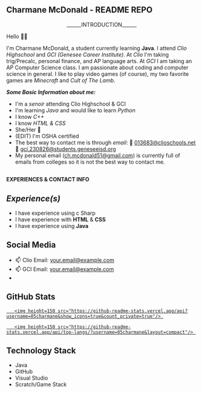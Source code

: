 ## Charmane McDonald - README REPO

<p align='center'> 
______INTRODUCTION______
</p> 

Hello 👋😃

I'm Charmane McDonald, a student currently learning __Java__. I attend *Clio Highschool* and *GCI (Genesee Career Institute)*. 
At *Clio* I'm taking trig/Precalc, personal finance, and AP language arts. At *GCI* I am taking an AP Computer Science class. I am passionate about 
coding and computer science in general. I like to play video games (of course), my two favorite games are *Minecraft* and *Cult of The Lamb*. 

__*Some Basic Information about me:*__

- I'm a *senoir* attending Clio Highschool & GCI
- I'm learning *Java* and would like to learn *Python*
- I know *C++*
- I know *HTML & CSS*
- She/Her 💖
- (EDIT) I'm OSHA certified 
- The best way to contact me is through *email*:
                                       🖤 013683@clioschools.net
                                       🖤 gci.230826@students.geneseeisd.org
- My personal email (ch.mcdonald51@gmail.com) is currently full of emails from colleges so it is not the best way to contact me. 

## <p align='center'> 
____EXPERIENCES & CONTACT INFO____
## </p> 

__*Experience(s)*__
 -
 - I have experience using c Sharp
 - I have experience with __HTML__ & __CSS__
 - I have experience using __Java__

## Social Media

<p align='center'> 

   - 📫 Clio Email: <a href='mailto:01368@clioschools.net'>your.email@example.com</a> 
   - 📫 GCI Email: <a href='mailto:gci.230826@students.geneseeisd.org'>your.email@example.com</a>
   - 

</p> 

## GitHub Stats
<p align='center'> 

   <a href="https://github-readme-stats.vercel.app/api?username=05charmane&show_icons=true&count_private=true"> 

       <img height=150 src="https://github-readme-stats.vercel.app/api?username=05charmane&show_icons=true&count_private=true"/> 

   </a> 

   <a href="https://github.com/05charmane/github-readme-stats"> 

       <img height=150 src="https://github-readme-stats.vercel.app/api/top-langs/?username=05charmane&layout=compact"/> 

   </a> 

</p> 

## Technology Stack 

- Java
- GitHub
- Visual Studio
- Scratch/Game Stack

<!--
**05charmane/05charmane** is a ✨ _special_ ✨ repository because its `README.md` (this file) appears on your GitHub profile.
-->
